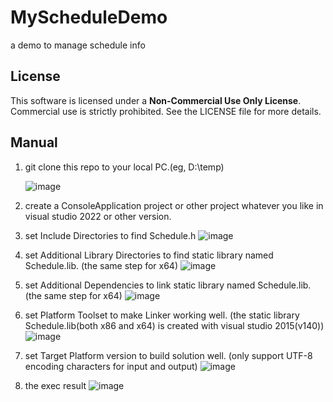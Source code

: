 # MyScheduleDemo
a demo to manage schedule info

## License
This software is licensed under a **Non-Commercial Use Only License**. Commercial use is strictly prohibited. See the LICENSE file for more details.

## Manual
1. git clone this repo to your local PC.(eg, D:\temp)

   ![image](https://github.com/user-attachments/assets/7013e505-3c2e-446d-8bc2-767d0158732d)
2. create a ConsoleApplication project or other project whatever you like in visual studio 2022 or other version.
3. set Include Directories to find Schedule.h
   ![image](https://github.com/user-attachments/assets/b7dd5b76-eacb-4f4f-951d-7367bbbdee82)
4. set Additional Library Directories to find static library named Schedule.lib. (the same step for x64)
  ![image](https://github.com/user-attachments/assets/cf9868de-e3c0-485b-a38f-e7b9f9956895)
5. set Additional Dependencies to link static library named Schedule.lib. (the same step for x64)
  ![image](https://github.com/user-attachments/assets/927637fb-173f-405d-b064-fc4ab2851ed4)
6. set Platform Toolset to make Linker working well. (the static library Schedule.lib(both x86 and x64) is created with visual studio 2015(v140))
  ![image](https://github.com/user-attachments/assets/7e186fb1-caf4-45ed-95e6-546b5036b036)
7. set Target Platform version to build solution well. (only support UTF-8 encoding characters for input and output)
   ![image](https://github.com/user-attachments/assets/a91e26fd-96e6-421b-b329-11cf7665bcb1)
8. the exec result
   ![image](https://github.com/user-attachments/assets/24379301-8b56-42a0-9ced-bf3069533a0b)


